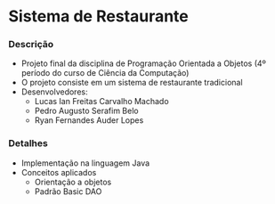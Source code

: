 # Sistema de Restaurante
### Descrição
- Projeto final da disciplina de Programação Orientada a Objetos (4º período do curso de Ciência da Computação)
- O projeto consiste em um sistema de restaurante tradicional
- Desenvolvedores:
  - Lucas Ian Freitas Carvalho Machado
  - Pedro Augusto Serafim Belo
  - Ryan Fernandes Auder Lopes
 ### Detalhes
- Implementação na linguagem Java
- Conceitos aplicados
  - Orientação a objetos
  - Padrão Basic DAO
  
